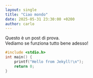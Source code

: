 ```yaml
---
layout: single
title: "Ciao mondo"
date: 2025-05-31 23:30:00 +0200
author: carlo
---
```


Questo è un post di prova.  
Vediamo se funziona tutto bene adesso!

```c
#include <stdio.h>
int main() {
    printf("Hello from Jekyll!\n");
    return 0;
}
```
